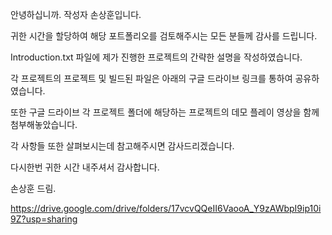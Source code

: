 안녕하십니까. 작성자 손상훈입니다.

귀한 시간을 할당하여 해당 포트폴리오를 검토해주시는 모든 분들께 감사를 드립니다.

Introduction.txt 파일에 제가 진행한 프로젝트의 간략한 설명을 작성하였습니다.

각 프로젝트의 프로젝트 및 빌드된 파일은 아래의 구글 드라이브 링크를 통하여 공유하였습니다.

또한 구글 드라이브 각 프로젝트 폴더에 해당하는 프로젝트의 데모 플레이 영상을 함께 첨부해놓았습니다.

각 사항들 또한 살펴보시는데 참고해주시면 감사드리겠습니다.

다시한번 귀한 시간 내주셔서 감사합니다.

손상훈 드림.

https://drive.google.com/drive/folders/17vcvQQeII6VaooA_Y9zAWbpI9ip10i9Z?usp=sharing
